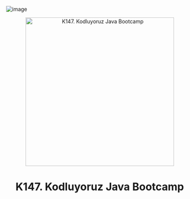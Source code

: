 ![image]()

<p align="center">
  <img width="400" src="https://user-images.githubusercontent.com/46992725/204098962-d61e3a6b-d456-49c9-bf47-c4f5c755b5c1.png" alt="K147. Kodluyoruz Java Bootcamp">
</p>

<h1 align="center"><strong>K147. Kodluyoruz Java Bootcamp</strong></h1>


